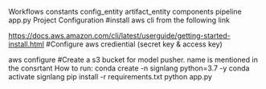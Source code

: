 Workflows
constants
config_entity
artifact_entity
components
pipeline
app.py
Project Configuration
#install aws cli from the following link

https://docs.aws.amazon.com/cli/latest/userguide/getting-started-install.html
#Configure aws crediential (secret key & access key)

aws configure
#Create a s3 bucket for model pusher. name is mentioned in the consrtant
How to run:
conda create -n signlang python=3.7 -y
conda activate signlang
pip install -r requirements.txt
python app.py